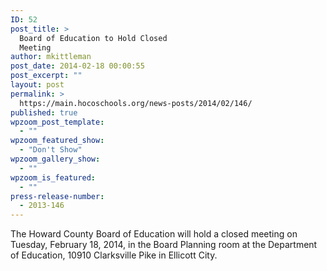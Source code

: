 ```yaml
---
ID: 52
post_title: >
  Board of Education to Hold Closed
  Meeting
author: mkittleman
post_date: 2014-02-18 00:00:55
post_excerpt: ""
layout: post
permalink: >
  https://main.hocoschools.org/news-posts/2014/02/146/
published: true
wpzoom_post_template:
  - ""
wpzoom_featured_show:
  - "Don't Show"
wpzoom_gallery_show:
  - ""
wpzoom_is_featured:
  - ""
press-release-number:
  - 2013-146
---
```

The Howard County Board of Education will hold a closed meeting on Tuesday, February 18, 2014, in the Board Planning room at the Department of Education, 10910 Clarksville Pike in Ellicott City.